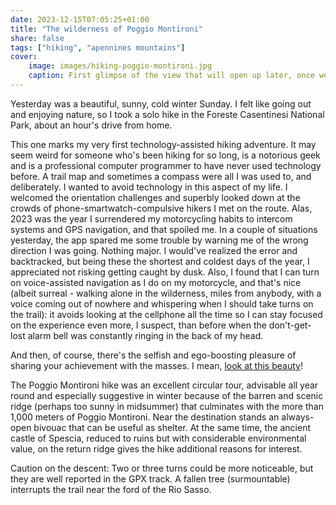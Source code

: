 ```yaml
---
date: 2023-12-15T07:05:25+01:00
title: "The wilderness of Poggio Montironi"
share: false
tags: ["hiking", "apennines mountains"]
cover:
    image: images/hiking-poggio-montironi.jpg
    caption: First glimpse of the view that will open up later, once we reach the summit of Poggio Montironi.
---
```

Yesterday was a beautiful, sunny, cold winter Sunday. I felt like going out and
enjoying nature, so I took a solo hike in the Foreste Casentinesi National Park,
about an hour's drive from home.

This one marks my very first technology-assisted hiking adventure. It may seem
weird for someone who's been hiking for so long, is a notorious geek and is a
professional computer programmer to have never used technology before. A trail
map and sometimes a compass were all I was used to, and deliberately. I wanted
to avoid technology in this aspect of my life. I welcomed the orientation
challenges and superbly looked down at the crowds of phone-smartwatch-compulsive
hikers I met on the route. Alas, 2023 was the year I surrendered my motorcycling
habits to intercom systems and GPS navigation, and that spoiled me. In a couple
of situations yesterday, the app spared me some trouble by warning me of the
wrong direction I was going. Nothing major. I would've realized the error and
backtracked, but being these the shortest and coldest days of the year, I
appreciated not risking getting caught by dusk. Also, I found that I can turn on
voice-assisted navigation as I do on my motorcycle, and that's nice (albeit
surreal - walking alone in the wilderness, miles from anybody, with a voice
coming out of nowhere and whispering when I should take turns on the trail): it
avoids looking at the cellphone all the time so I can stay focused on the
experience even more, I suspect, than before when the don't-get-lost alarm bell
was constantly ringing in the back of my head. 

And then, of course, there's the selfish and ego-boosting pleasure of sharing
your achievement with the masses. I mean, [look at this
beauty](https://out.ac/IPVine)!

The Poggio Montironi hike was an excellent circular tour, advisable all year
round and especially suggestive in winter because of the barren and scenic ridge
(perhaps too sunny in midsummer) that culminates with the more than 1,000 meters
of Poggio Montironi. Near the destination stands an always-open bivouac that can
be useful as shelter. At the same time, the ancient castle of Spescia, reduced
to ruins but with considerable environmental value, on the return ridge gives
the hike additional reasons for interest.

Caution on the descent: Two or three turns could be more noticeable, but they
are well reported in the GPX track. A fallen tree (surmountable) interrupts the
trail near the ford of the Rio Sasso.



 [rss]: https://nicolaiarocci.com/index.xml
 [m]: https://fosstodon.org/@nicola
 [nl]: https://buttondown.email/nicolaiarocci
